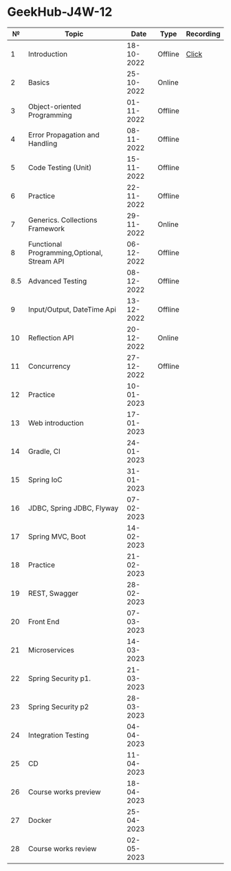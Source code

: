 # GeekHub-J4W-12

| №   | Topic                                       | Date       | Type    | Recording                                                                                   |
|-----|---------------------------------------------|------------|---------|---------------------------------------------------------------------------------------------|
| 1   | Introduction                                | 18-10-2022 | Offline | [Click](https://drive.google.com/file/d/1KFfOEVUEYFkPCzaeA6gyViOuU7Jq4326/view?usp=sharing) |
| 2   | Basics                                      | 25-10-2022 | Online  |                                                                                             |
| 3   | Object-oriented Programming                 | 01-11-2022 | Offline |                                                                                             |
| 4   | Error Propagation and Handling              | 08-11-2022 | Offline |                                                                                             |
| 5   | Code Testing (Unit)                         | 15-11-2022 | Offline |                                                                                             |
| 6   | Practice                                    | 22-11-2022 | Offline |                                                                                             |
| 7   | Generics. Collections Framework             | 29-11-2022 | Online  |                                                                                             |
| 8   | Functional Programming,Optional, Stream API | 06-12-2022 | Offline |                                                                                             |
| 8.5 | Advanced Testing                            | 08-12-2022 | Offline |                                                                                             |
| 9   | Input/Output, DateTime Api                  | 13-12-2022 | Offline |                                                                                             |
| 10  | Reflection API                              | 20-12-2022 | Online  |                                                                                             |
| 11  | Concurrency                                 | 27-12-2022 | Offline |                                                                                             |
| 12  | Practice                                    | 10-01-2023 |         |                                                                                             |
| 13  | Web introduction                            | 17-01-2023 |         |                                                                                             |
| 14  | Gradle, CI                                  | 24-01-2023 |         |                                                                                             |
| 15  | Spring IoC                                  | 31-01-2023 |         |                                                                                             |
| 16  | JDBC, Spring JDBC, Flyway                   | 07-02-2023 |         |                                                                                             |
| 17  | Spring MVC, Boot                            | 14-02-2023 |         |                                                                                             |
| 18  | Practice                                    | 21-02-2023 |         |                                                                                             |
| 19  | REST, Swagger                               | 28-02-2023 |         |                                                                                             |
| 20  | Front End                                   | 07-03-2023 |         |                                                                                             |
| 21  | Microservices                               | 14-03-2023 |         |                                                                                             |
| 22  | Spring Security p1.                         | 21-03-2023 |         |                                                                                             |
| 23  | Spring Security p2                          | 28-03-2023 |         |                                                                                             |
| 24  | Integration Testing                         | 04-04-2023 |         |                                                                                             |
| 25  | CD                                          | 11-04-2023 |         |                                                                                             |
| 26  | Course works preview                        | 18-04-2023 |         |                                                                                             |
| 27  | Docker                                      | 25-04-2023 |         |                                                                                             |
| 28  | Course works review                         | 02-05-2023 |         |                                                                                             |